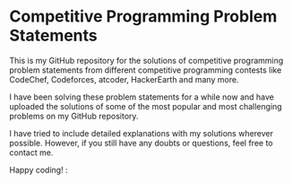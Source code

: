 
# Competitive Programming Problem Statements

This is my GitHub repository for the solutions of competitive programming problem statements from different competitive programming contests like CodeChef, Codeforces, atcoder, HackerEarth and many more.

I have been solving these problem statements for a while now and have uploaded the solutions of some of the most popular and most challenging problems on my GitHub repository.

I have tried to include detailed explanations with my solutions wherever possible. However, if you still have any doubts or questions, feel free to contact me.

Happy coding! :
